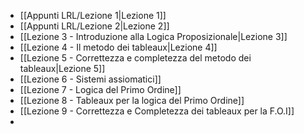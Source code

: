 
- [[Appunti LRL/Lezione 1|Lezione 1]]
- [[Appunti LRL/Lezione 2|Lezione 2]]
- [[Lezione 3 - Introduzione alla Logica Proposizionale|Lezione 3]]
- [[Lezione 4 - Il metodo dei tableaux|Lezione 4]]
- [[Lezione 5 - Correttezza e completezza del metodo dei tableaux|Lezione 5]]
- [[Lezione 6 - Sistemi assiomatici]]
- [[Lezione 7 - Logica del Primo Ordine]]
- [[Lezione 8 - Tableaux per la logica del Primo Ordine]]
- [[Lezione 9 - Correttezza e Completezza dei tableaux per la F.O.I]]
- 